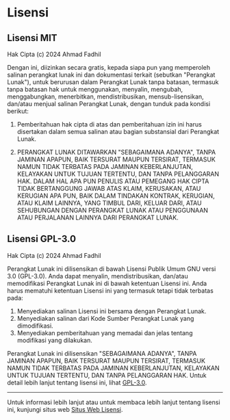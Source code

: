 # Lisensi

## Lisensi MIT

Hak Cipta (c) 2024 Ahmad Fadhil

Dengan ini, diizinkan secara gratis, kepada siapa pun yang memperoleh salinan perangkat lunak ini dan dokumentasi terkait (sebutkan "Perangkat Lunak"), untuk berurusan dalam Perangkat Lunak tanpa batasan, termasuk tanpa batasan hak untuk menggunakan, menyalin, mengubah, menggabungkan, menerbitkan, mendistribusikan, mensub-lisensikan, dan/atau menjual salinan Perangkat Lunak, dengan tunduk pada kondisi berikut:

1. Pemberitahuan hak cipta di atas dan pemberitahuan izin ini harus disertakan dalam semua salinan atau bagian substansial dari Perangkat Lunak.

2. PERANGKAT LUNAK DITAWARKAN "SEBAGAIMANA ADANYA", TANPA JAMINAN APAPUN, BAIK TERSURAT MAUPUN TERSIRAT, TERMASUK NAMUN TIDAK TERBATAS PADA JAMINAN KEBERLANJUTAN, KELAYAKAN UNTUK TUJUAN TERTENTU, DAN TANPA PELANGGARAN HAK. DALAM HAL APA PUN PENULIS ATAU PEMEGANG HAK CIPTA TIDAK BERTANGGUNG JAWAB ATAS KLAIM, KERUSAKAN, ATAU KERUGIAN APA PUN, BAIK DALAM TINDAKAN KONTRAK, KERUGIAN, ATAU KLAIM LAINNYA, YANG TIMBUL DARI, KELUAR DARI, ATAU SEHUBUNGAN DENGAN PERANGKAT LUNAK ATAU PENGGUNAAN ATAU PERJALANAN LAINNYA DARI PERANGKAT LUNAK.

## Lisensi GPL-3.0

Hak Cipta (c) 2024 Ahmad Fadhil

Perangkat Lunak ini dilisensikan di bawah Lisensi Publik Umum GNU versi 3.0 (GPL-3.0). Anda dapat menyalin, mendistribusikan, dan/atau memodifikasi Perangkat Lunak ini di bawah ketentuan Lisensi ini. Anda harus mematuhi ketentuan Lisensi ini yang termasuk tetapi tidak terbatas pada:

1. Menyediakan salinan Lisensi ini bersama dengan Perangkat Lunak.
2. Menyediakan salinan dari Kode Sumber Perangkat Lunak yang dimodifikasi.
3. Menyediakan pemberitahuan yang memadai dan jelas tentang modifikasi yang dilakukan.

Perangkat Lunak ini dilisensikan "SEBAGAIMANA ADANYA", TANPA JAMINAN APAPUN, BAIK TERSURAT MAUPUN TERSIRAT, TERMASUK NAMUN TIDAK TERBATAS PADA JAMINAN KEBERLANJUTAN, KELAYAKAN UNTUK TUJUAN TERTENTU, DAN TANPA PELANGGARAN HAK. Untuk detail lebih lanjut tentang lisensi ini, lihat [GPL-3.0](https://www.gnu.org/licenses/gpl-3.0.html).

---

Untuk informasi lebih lanjut atau untuk membaca lebih lanjut tentang lisensi ini, kunjungi situs web [Situs Web Lisensi](http://voldemart.com).

